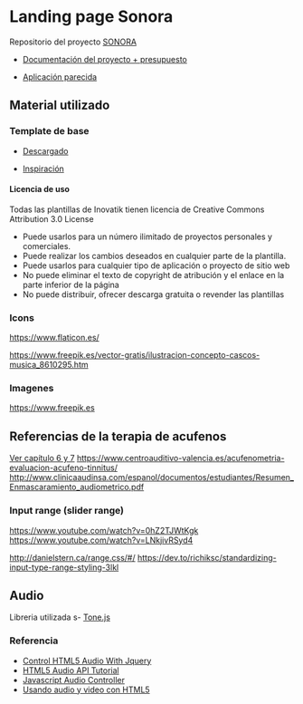 # Landing page Sonora
Repositorio del proyecto [SONORA](https://tuterapiasonora.com.ar/)

* [Documentación del proyecto + presupuesto](https://docs.google.com/document/d/1ugy5WmzbXrTaXAkonBSikriA0KSrUoubIkvGxgXH-ZA/edit#heading=h.z6ne0og04bp5)

* [Aplicación parecida](https://www.relaxmelodies.com/)


## Material utilizado

### Template de base

* [Descargado](https://inovatik.com/tutor-video-course-landing-page-template.html)

* [Inspiración](https://inovatik.com/riga-landing-page/index.html)

#### Licencia de uso
Todas las plantillas de Inovatik tienen licencia de Creative Commons Attribution 3.0 License

* Puede usarlos para un número ilimitado de proyectos personales y comerciales.
* Puede realizar los cambios deseados en cualquier parte de la plantilla.
* Puede usarlos para cualquier tipo de aplicación o proyecto de sitio web
* No puede eliminar el texto de copyright de atribución y el enlace en la parte inferior de la página
* No puede distribuir, ofrecer descarga gratuita o revender las plantillas

### Icons
https://www.flaticon.es/

https://www.freepik.es/vector-gratis/ilustracion-concepto-cascos-musica_8610295.htm

### Imagenes
https://www.freepik.es

## Referencias de la terapia de acufenos
[Ver capítulo 6 y 7](http://oa.upm.es/21318/1/PFC_ALVARO_RODRIGUEZ_LOPEZ.pdf)
https://www.centroauditivo-valencia.es/acufenometria-evaluacion-acufeno-tinnitus/
http://www.clinicaaudinsa.com/espanol/documentos/estudiantes/Resumen_Enmascaramiento_audiometrico.pdf

### Input range (slider range)
https://www.youtube.com/watch?v=0hZ2TJWtKgk
https://www.youtube.com/watch?v=LNkjivRSyd4

http://danielstern.ca/range.css/#/ 
https://dev.to/richiksc/standardizing-input-type-range-styling-3lkl     

## Audio
Libreria utilizada s- [Tone.js](https://tonejs.github.io/)

### Referencia
* [Control HTML5 Audio With Jquery](https://codesamplez.com/programming/control-html5-audio-with-jquery)
* [HTML5 Audio API Tutorial](https://codesamplez.com/programming/html5-audio-api-tutorial)
* [Javascript Audio Controller](http://demo.codesamplez.com/javascript/audio)
* [Usando audio y video con HTML5](https://developer.mozilla.org/es/docs/Web/HTML/Usando_audio_y_video_con_HTML5)
